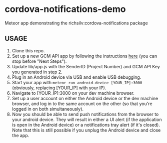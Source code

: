 cordova-notifications-demo
==========================

Meteor app demonstrating the richsilv:cordova-notifications package

## USAGE

1. Clone this repo.
2. Set up a new GCM API app by following the instructions [here](https://developer.android.com/google/gcm/gs.html) (you can stop before "Next Steps").
3. Update lib/app.js with the SenderID (Project Number) and GCM API Key you generated in step 2.
4. Plug in an Android device via USB and enable USB debugging.
5. Start your app with `meteor run android-device [YOUR_IP]:3000` (obviously, replacing [YOUR_IP] with your IP).
6. Navigate to [YOUR_IP]:3000 on your dev machine browser.
7. Set up a user account on either the Android device or the dev machine browser, and log in to the same account on the other (so that you're logged in on both simultaneously).
8. Now you should be able to send push notifications from the browser to your android device.  They will result in either a UI alert (if the application is open in the Android device) or a notifications tray alert (if it's closed).  Note that this is still possible if you unplug the Android device and close the app.

